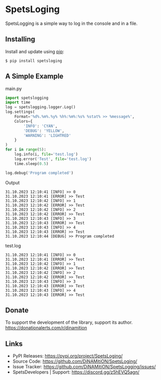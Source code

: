 SpetsLoging
=====

SpetsLogging is a simple way to log in the console and in a file.


Installing
----------

Install and update using [pip](https://pip.pypa.io/en/stable/getting-started/):
```text
$ pip install spetsloging
```


A Simple Example
----------------


main.py
```python
import spetslogging
import time
log = spetslogging.logger.Log()
log.settings(
    Format='%d%.%m%.%y% %h%:%m%:%s% %stat% >> %message%',
    Colors={
        'INFO': 'CYAN',
        'DEBUG': 'YELLOW',
        'WARNING': 'LIGHTRED'
    }
)
for i in range(5):
    log.info(i, file='test.log')
    log.error('Test', file='test.log')
    time.sleep(0.5)

log.debug('Program completed')
```

Output
```text
31.10.2023 12:10:41 [INFO] >> 0
31.10.2023 12:10:41 [ERROR] >> Test
31.10.2023 12:10:42 [INFO] >> 1
31.10.2023 12:10:42 [ERROR] >> Test
31.10.2023 12:10:42 [INFO] >> 2
31.10.2023 12:10:42 [ERROR] >> Test
31.10.2023 12:10:43 [INFO] >> 3
31.10.2023 12:10:43 [ERROR] >> Test
31.10.2023 12:10:43 [INFO] >> 4
31.10.2023 12:10:43 [ERROR] >> Test
31.10.2023 12:10:44 [DEBUG] >> Program completed
```


test.log
```log
31.10.2023 12:10:41 [INFO] >> 0
31.10.2023 12:10:41 [ERROR] >> Test
31.10.2023 12:10:42 [INFO] >> 1
31.10.2023 12:10:42 [ERROR] >> Test
31.10.2023 12:10:42 [INFO] >> 2
31.10.2023 12:10:42 [ERROR] >> Test
31.10.2023 12:10:43 [INFO] >> 3
31.10.2023 12:10:43 [ERROR] >> Test
31.10.2023 12:10:43 [INFO] >> 4
31.10.2023 12:10:43 [ERROR] >> Test
```


Donate
------

To support the development of the library, support its author.
https://donationalerts.com/r/dinamition


Links
-----

-   PyPI Releases: https://pypi.org/project/SpetsLoging/
-   Source Code: https://github.com/DiNAMitiON/SpetsLoging/
-   Issue Tracker: https://github.com/DiNAMitiON/SpetsLogging/issues/
-   SpetsDevelopers | Support: https://discord.gg/z5hEVQ5agn/
